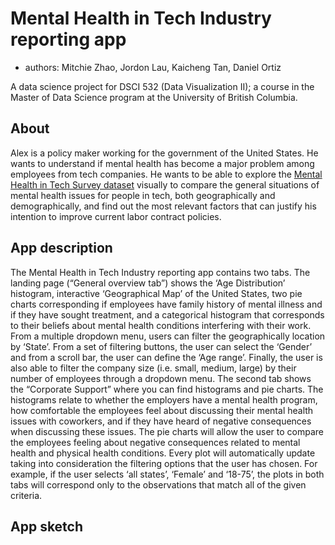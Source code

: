 # Mental Health in Tech Industry reporting app
* authors: Mitchie Zhao, Jordon Lau, Kaicheng Tan, Daniel Ortiz

A data science project for DSCI 532 (Data Visualization II); a course in the Master of Data Science program at the University of British Columbia.

## About

Alex is a policy maker working for the government of the United States. He wants to understand if mental health has become a major problem among employees from tech companies. He wants to be able to explore the [Mental Health in Tech Survey dataset](https://www.kaggle.com/osmi/mental-health-in-tech-survey) visually to compare the general situations of mental health issues for people in tech, both geographically and demographically, and find out the most relevant factors that can justify his intention to improve current labor contract policies.

## App description

The Mental Health in Tech Industry reporting app contains two tabs. The landing page (“General overview tab”) shows the ‘Age Distribution’ histogram, interactive ‘Geographical Map’ of the United States, two pie charts corresponding if employees have family history of mental illness and if they have sought treatment, and a categorical histogram that corresponds to their beliefs about mental health conditions interfering with their work. From a multiple dropdown menu, users can filter the geographically location by ‘State’. From a set of filtering buttons, the user can select the ‘Gender’ and from a scroll bar, the user can define the ‘Age range’. Finally, the user is also able to filter the company size (i.e. small, medium, large) by their number of employees through a dropdown menu. The second tab shows the “Corporate Support” where you can find histograms and pie charts. The histograms relate to whether the employers have a mental health program, how comfortable the employees feel about discussing their mental health issues with coworkers, and if they have heard of negative consequences when discussing these issues. The pie charts will allow the user to compare the employees feeling about negative consequences related to mental health and physical health conditions. Every plot will automatically update taking into consideration the filtering options that the user has chosen. For example, if the user selects ‘all states’, ‘Female’ and ‘18-75’, the plots in both tabs will correspond only to the observations that match all of the given criteria.

## App sketch
